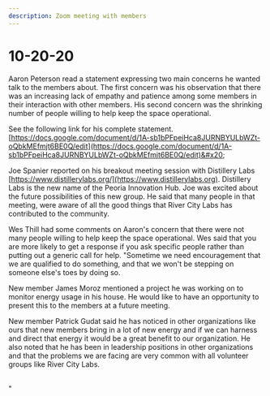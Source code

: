 ```yaml
---
description: Zoom meeting with members
---
```


# 10-20-20

Aaron Peterson read a statement expressing two main concerns he wanted  talk to the members about. The first concern was his observation that there was an increasing lack of empathy and patience among some members in their interaction with other members. His second concern was the shrinking number of people willing to help keep the space operational.

&#x20;See the following link for his complete statement. [https://docs.google.com/document/d/1A-sb1bPFpeiHca8JURNBYULbWZt-oQbkMEfmjt6BE0Q/edit](https://docs.google.com/document/d/1A-sb1bPFpeiHca8JURNBYULbWZt-oQbkMEfmjt6BE0Q/edit)&#x20;

Joe Spanier reported on his breakout meeting session with Distillery Labs [https://www.distillerylabs.org/](https://www.distillerylabs.org).  Distillery Labs is the new name of the Peoria Innovation Hub.  Joe was excited about the future possibilities of this new group. He said that many people in that meeting, were aware of all the good things that River City Labs has contributed to the community.

Wes Thill had some comments on Aaron's concern that there were not many people willing to help keep the space operational. Wes said that you are more likely to get a response if you ask specific people rather than putting out a generic call for help. "Sometime we need encouragement that we are qualified to do something, and that we won't be stepping on someone else's toes by doing so.

New member James Moroz mentioned a project he was working on to monitor energy usage in his house. He would like to have an opportunity to present this to the members at a future meeting.&#x20;

New member Patrick Gudat said he has noticed in other organizations like ours that new members bring in a lot of new energy and if we can harness and direct that energy it would be a great benefit to our organization. He also noted that he has been in leadership positions in other organizations and  that the problems we are facing are very common with all volunteer groups like River City Labs.

\
"



